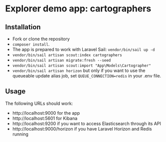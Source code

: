 # Explorer demo app: cartographers

## Installation

- Fork or clone the repository
- `composer install`.
- The app is prepared to work with Laravel Sail: `vendor/bin/sail up -d`
- `vendor/bin/sail artisan scout:index cartographers`
- `vendor/bin/sail artisan migrate:fresh --seed`
- `vendor/bin/sail artisan scout:import "App\Models\Cartographer"`
- `vendor/bin/sail artisan horizon` but only if you want to use the queueable update alias job, set `QUEUE_CONNECTION=redis` in your .env file.

## Usage
The following URLs should work:
- http://localhost:9000 for the app
- http://localhost:5601 for Kibana
- http://localhost:9200 if you want to access Elasticsearch through its API
- http://localhost:9000/horizon if you have Laravel Horizon and Redis running

